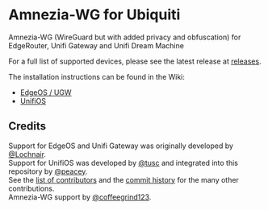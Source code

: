 Amnezia-WG for Ubiquiti
======================

Amnezia-WG (WireGuard but with added privacy and obfuscation) for EdgeRouter, Unifi Gateway and Unifi Dream Machine

For a full list of supported devices, please see the latest release at [releases](https://github.com/coffeegrind123/amneziawg-vyatta-ubnt/releases).

The installation instructions can be found in the Wiki:

- [EdgeOS / UGW](https://github.com/WireGuard/wireguard-vyatta-ubnt/wiki/EdgeOS-and-Unifi-Gateway)
- [UnifiOS](https://github.com/WireGuard/wireguard-vyatta-ubnt/wiki/UnifiOS-%28UDM%2C-UDR%2C-UXG%29)

Credits
-------

Support for EdgeOS and Unifi Gateway was originally developed by [@Lochnair](https://github.com/Lochnair).  
Support for UnifiOS was developed by [@tusc](https://github.com/tusc) and integrated into this repository by [@peacey](https://github.com/peacey).  
See the [list of contributors](https://github.com/WireGuard/wireguard-vyatta-ubnt/graphs/contributors) and the [commit history](https://github.com/WireGuard/wireguard-vyatta-ubnt/commits/master) for the many other contributions.  
Amnezia-WG support by [@coffeegrind123](https://github.com/coffeegrind123).

